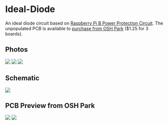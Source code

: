 Ideal-Diode
===========

An ideal diode circuit based on [Raspberry Pi B Power Protection Circuit](http://robotics.ong.id.au/2014/07/30/raspberry-pi-b-power-protection-circuit/).  The unpopulated PCB is available to [purchase from OSH Park](https://oshpark.com/shared_projects/qIJxjpxr) ($1.25 for 3 boards).

Photos
------
<img src="https://raw.githubusercontent.com/xioTechnologies/Ideal-Diode/master/Images/Ideal%20Diode%20in%20Breadboard.png"/>
<img src="https://raw.githubusercontent.com/xioTechnologies/Ideal-Diode/master/Images/Ideal%20Diode%20Top.png"/>
<img src="https://raw.githubusercontent.com/xioTechnologies/Ideal-Diode/master/Images/Ideal%20Diode%20Bottom.png"/>

Schematic
---------
<img src="https://raw.githubusercontent.com/xioTechnologies/Ideal-Diode/master/Images/Ideal%20Diode%20Schematic.png"/>

PCB Preview from OSH Park
-------------------------
<img src="https://raw.githubusercontent.com/xioTechnologies/Ideal-Diode/master/Images/OSH%20Park%20Preview%20Top.png"/>
<img src="https://raw.githubusercontent.com/xioTechnologies/Ideal-Diode/master/Images/OSH%20Park%20Preview%20Bottom.png"/>
